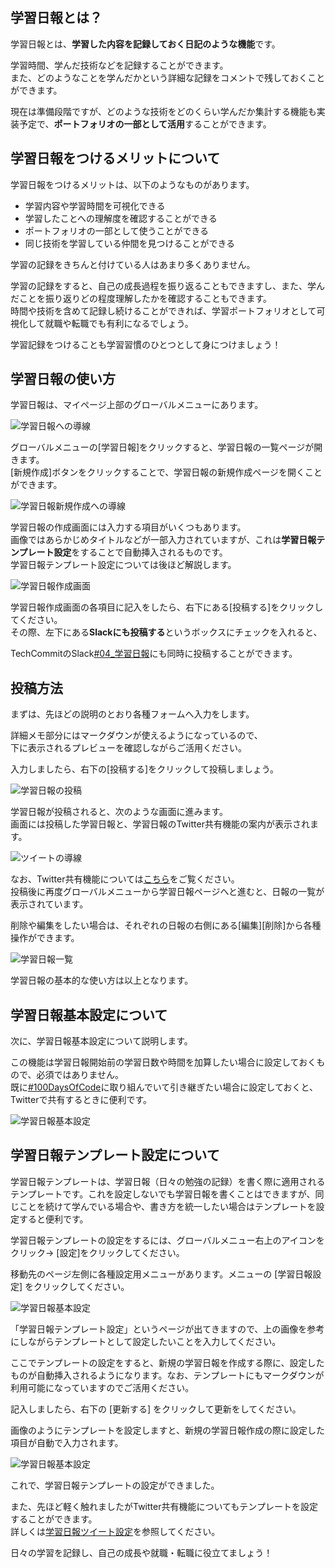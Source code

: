 ## 学習日報とは？
学習日報とは、**学習した内容を記録しておく日記のような機能**です。

学習時間、学んだ技術などを記録することができます。  
また、どのようなことを学んだかという詳細な記録をコメントで残しておくことができます。

現在は準備段階ですが、どのような技術をどのくらい学んだか集計する機能も実装予定で、**ポートフォリオの一部として活用**することができます。

## 学習日報をつけるメリットについて
学習日報をつけるメリットは、以下のようなものがあります。

- 学習内容や学習時間を可視化できる
- 学習したことへの理解度を確認することができる
- ポートフォリオの一部として使うことができる
- 同じ技術を学習している仲間を見つけることができる

学習の記録をきちんと付けている人はあまり多くありません。

学習の記録をすると、自己の成長過程を振り返ることもできますし、また、学んだことを振り返りどの程度理解したかを確認することもできます。  
時間や技術を含めて記録し続けることができれば、学習ポートフォリオとして可視化して就職や転職でも有利になるでしょう。

学習記録をつけることも学習習慣のひとつとして身につけましょう！

## 学習日報の使い方
学習日報は、マイページ上部のグローバルメニューにあります。

![学習日報への導線](images/learning-report/route-to-learning-report.png)

グローバルメニューの[学習日報]をクリックすると、学習日報の一覧ページが開きます。  
[新規作成]ボタンをクリックすることで、学習日報の新規作成ページを開くことができます。

![学習日報新規作成への導線](images/learning-report/route-to-create-learning-report.png)

学習日報の作成画面には入力する項目がいくつもあります。  
画像ではあらかじめタイトルなどが一部入力されていますが、これは**学習日報テンプレート設定**をすることで自動挿入されるものです。  
学習日報テンプレート設定については後ほど解説します。

![学習日報作成画面](images/learning-report/create-learning-report.png)

学習日報作成画面の各項目に記入をしたら、右下にある[投稿する]をクリックしてください。  
その際、左下にある**Slackにも投稿する**というボックスにチェックを入れると、

TechCommitのSlack[#04_学習日報](https://techcommit.slack.com/messages/CG9CTMS6R)にも同時に投稿することができます。

## 投稿方法
まずは、先ほどの説明のとおり各種フォームへ入力をします。

詳細メモ部分にはマークダウンが使えるようになっているので、  
下に表示されるプレビューを確認しながらご活用ください。

入力しましたら、右下の[投稿する]をクリックして投稿しましょう。

![学習日報の投稿](images/learning-report/post-learning-report.jpg)

学習日報が投稿されると、次のような画面に進みます。  
画面には投稿した学習日報と、学習日報のTwitter共有機能の案内が表示されます。

![ツイートの導線](images/learning-report/route-to-tweet.jpg)

なお、Twitter共有機能については[こちら](learning-report-tweet.md)をご覧ください。  
投稿後に再度グローバルメニューから学習日報ページへと進むと、日報の一覧が表示されています。

削除や編集をしたい場合は、それぞれの日報の右側にある[編集][削除]から各種操作ができます。

![学習日報一覧](images/learning-report/learning-report-list.jpg)

学習日報の基本的な使い方は以上となります。  

## 学習日報基本設定について
次に、学習日報基本設定について説明します。

この機能は学習日報開始前の学習日数や時間を加算したい場合に設定しておくもので、必須ではありません。    
既に[#100DaysOfCode](https://twitter.com/search?q=%23100DaysOfCode&src=typeahead_click)に取り組んでいて引き継ぎたい場合に設定しておくと、Twitterで共有するときに便利です。

![学習日報基本設定](images/learning-report/learning-report-basic-setting.png)

## 学習日報テンプレート設定について
学習日報テンプレートは、学習日報（日々の勉強の記録）を書く際に適用されるテンプレートです。これを設定しないでも学習日報を書くことはできますが、同じことを続けて学んでいる場合や、書き方を統一したい場合はテンプレートを設定すると便利です。

学習日報テンプレートの設定をするには、グローバルメニュー右上のアイコンをクリック→ [設定]をクリックしてください。

移動先のページ左側に各種設定用メニューがあります。メニューの [学習日報設定] をクリックしてください。

![学習日報基本設定](images/learning-report/learning-report-template-setting.jpg)

「学習日報テンプレート設定」というページが出てきますので、上の画像を参考にしながらテンプレートとして設定したいことを入力してください。

ここでテンプレートの設定をすると、新規の学習日報を作成する際に、設定したものが自動挿入されるようになります。なお、テンプレートにもマークダウンが利用可能になっていますのでご活用ください。

記入しましたら、右下の [更新する] をクリックして更新をしてください。

画像のようにテンプレートを設定しますと、新規の学習日報作成の際に設定した項目が自動で入力されます。

![学習日報基本設定](images/learning-report/learning-report-template-preview.jpg)

これで、学習日報テンプレートの設定ができました。

また、先ほど軽く触れましたがTwitter共有機能についてもテンプレートを設定することができます。  
詳しくは[学習日報ツイート設定](learning-report-tweet.md)を参照してください。

日々の学習を記録し、自己の成長や就職・転職に役立てましょう！
